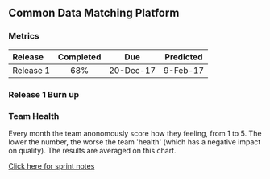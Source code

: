 ## Common Data Matching Platform
### Metrics

| Release |Completed  | Due | Predicted |
|:-----| :-----:|:-----:|:-----:|
|Release 1  | 68% |20-Dec-17 | 9-Feb-17 |


### Release 1 Burn up
<div id="chart1"></div>
<script>
var chart = c3.generate({

axis: {
x: {
label: 'Sprint'
},
y: {
label: 'Work'
}
},

data: {
x: 'x',
columns: [
['x', 1, 2, 3, 4, 5, 6, 7, 8, 9, 10, 11],
['done', 6, 13, 19, 25, 31, 38, 44, 50, 53, 0, 0],
['to do', 73, 67, 60, 54, 48, 42, 35,29 ,26 , 0, 0],
['required', 7, 14, 22, 29, 36, 43, 50, 57, 65, 72, 79],
],



type: 'bar',
types: {
required: 'line',
},

groups: [ 
['to do','done'] ] 
},

legend: {
position: 'right'
},

bindto: '#chart1'

});
</script>

### Team Health
<div id="chart2"></div>
<script>
var chart = c3.generate({

axis: {
x: {
type: 'timeseries',
tick: {
format: '%m-%Y'
}
}
},

data: {
x: 'x',
columns: [
['x', '2017-07-07', '2017-08-07', '2017-09-12', '2017-10-12', '2017-11-14', '2017-12-14'],
['data1', 2.8, 3.3,4.0,4.3, 3.3, 1],
['data2', 2.8, 4.0,3.7,4.3, 4.0,1],
['data3', 3.2, 3.5,3.7,4.8, 4.0,1],
['data4', 3.2, 3.8,4.0,4.5, 4.5,1],
['data5', 3.0, 4.5,4.0,4.8 ,4.3,1],
['data6', 3.0, 3.8,4.0,3.0 ,4.3,1],
['data7', 3.4, 2.8,3.0,3.5 ,4.0,1],
['data8', 3.4, 3.5,4.3,3.5 ,3.0,1],
['data9', 2.6, 3.5,3.3,4.5 ,3.9,1],
['data10', 4.0, 4.0,4.0,4.0 ,4.6,1],
['data11', 3.2, 3.8,4.0,3.5 ,3.7,1],
['data12', 3.6, 3.0,4.0,5.0 ,4.3,1]
],
										
names: {
data1: 'I don't know whats going on',
data2: 'I feel like I am working on my own',
data3: 'I feel like work is being pushed on me',
data4: 'I dont know what work is next',
data5: 'I dont feel my work contributes to the goal',
data6: 'I am not happy with my working environment',
data7: 'I dont get time to improve my skills/knowledge',
data8: 'I dont get enough time to tackle technical debt',
data9: 'I dont feel I can raise anything with the whole team',
data10:'I dont feel my voice is being heard',
data11:'I dont feel supported by my team',
data12:'I dont understand the work that I am doing'
},


types: {
data1: 'area-spline',
data2: 'area-spline',
data3: 'area-spline',
data4: 'area-spline',
data5: 'area-spline',
data6: 'area-spline',
data7: 'area-spline',
data8: 'area-spline',
data9: 'area-spline',
data10: 'area-spline',
data11: 'area-spline',
data12: 'area-spline'
},

groups: 
[['data1', 'data2', 'data3', 'data4', 'data5', 'data6', 'data7', 'data8', 'data9','data10','data11','data12']]
},

legend: {
position: 'right'
},

bindto: '#chart2'

});
</script>
Every month the team anonomously score how they feeling, from 1 to 5. The lower the number, the worse the team 'health' (which has a negative impact on quality). The results are averaged on this chart. 


[Click here for sprint notes](notes.html)
